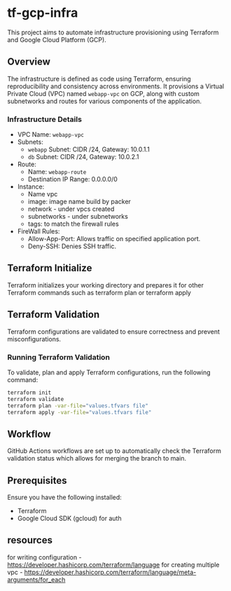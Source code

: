 # tf-gcp-infra

This project aims to automate infrastructure provisioning using Terraform and Google Cloud Platform (GCP).

## Overview

The infrastructure is defined as code using Terraform, ensuring reproducibility and consistency across environments. It provisions a Virtual Private Cloud (VPC) named `webapp-vpc` on GCP, along with custom subnetworks and routes for various components of the application.

### Infrastructure Details

- VPC Name: `webapp-vpc`
- Subnets:
  - `webapp` Subnet: CIDR /24, Gateway: 10.0.1.1
  - `db` Subnet: CIDR /24, Gateway: 10.0.2.1
- Route:
  - Name: `webapp-route`
  - Destination IP Range: 0.0.0.0/0
- Instance:
  - Name vpc
  - image: image name build by packer
  - network - under vpcs created
  - subnetworks - under subnetworks
  - tags: to match the firewall rules
- FireWall Rules:
  - Allow-App-Port: Allows traffic on specified application port.
  - Deny-SSH: Denies SSH traffic.

## Terraform Initialize

Terraform initializes your working directory and prepares it for other Terraform commands such as terraform plan or terraform apply

## Terraform Validation

Terraform configurations are validated to ensure correctness and prevent misconfigurations.

### Running Terraform Validation

To validate, plan and apply Terraform configurations, run the following command:

```bash
terraform init
terraform validate
terraform plan -var-file="values.tfvars file"     
terraform apply -var-file="values.tfvars file" 
```

## Workflow

GitHub Actions workflows are set up to automatically check the Terraform validation status which allows for merging the branch to main.

## Prerequisites

Ensure you have the following installed:

- Terraform
- Google Cloud SDK (gcloud) for auth

## resources
for writing configuration - https://developer.hashicorp.com/terraform/language
for creating multiple vpc - https://developer.hashicorp.com/terraform/language/meta-arguments/for_each
